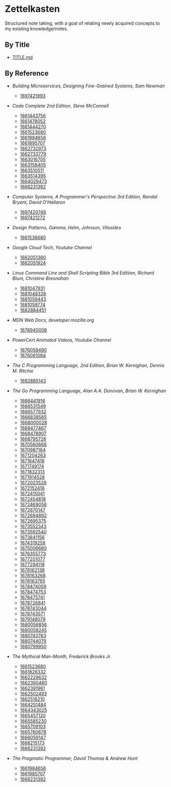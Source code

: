 # Zettelkasten

Structured note taking, with a goal of relating newly acquired concepts to my
existing knowledge/notes.

## By Title

-   [TITLE.md](TITLE.md)

## By Reference

-   _Building Microservices, Designing Fine-Grained Systems, Sam Newman_

    -   [1697421993](zettels/1697421993.md)

-   _Code Complete 2nd Edition, Steve McConnell_

    -   [1661443756](zettels/1661443756.md)
    -   [1661478052](zettels/1661478052.md)
    -   [1661444270](zettels/1661444270.md)
    -   [1661523680](zettels/1661523680.md)
    -   [1661984656](zettels/1661984656.md)
    -   [1661895707](zettels/1661895707.md)
    -   [1662732973](zettels/1662732973.md)
    -   [1662733779](zettels/1662733779.md)
    -   [1663016705](zettels/1663016705.md)
    -   [1663158405](zettels/1663158405.md)
    -   [1663510511](zettels/1663510511.md)
    -   [1663514395](zettels/1663514395.md)
    -   [1664029473](zettels/1664029473.md)
    -   [1666231392](zettels/1666231392.md)

-   _Computer Systems, A Programmer's Perspective 3rd Edition, Randal Bryant, David O'Hallaron_

    -   [1697420748](zettels/1697420748.md)
    -   [1697421272](zettels/1697421272.md)

-   _Design Patterns, Gamma, Helm, Johnson, Vlissides_

    -   [1661536680](zettels/1661536680.md)

-   _Google Cloud Tech, Youtube Channel_

    -   [1662051360](zettels/1662051360.md)
    -   [1662051924](zettels/1662051924.md)

-   _Linux Command Line and Shell Scripting Bible 3rd Editiion, Richard Blum, Christine Bresnahan_

    -   [1681047931](zettels/1681047931.md)
    -   [1681048328](zettels/1681048328.md)
    -   [1681059443](zettels/1681059443.md)
    -   [1681059774](zettels/1681059774.md)
    -   [1682884451](zettels/1682884451.md)

-   _MDN Web Docs, developer.mozilla.org_

    -   [1678940008](zettels/1678940008.md)

-   _PowerCert Animated Videos, Youtube Channel_

    -   [1676058490](zettels/1676058490.md)
    -   [1676061064](zettels/1676061064.md)

-   _The C Programming Language, 2nd Edition, Brian W. Kernighan, Dennis M. Ritchie_

    -   [1682885143](zettels/1682885143.md)

-   _The Go Programming Language, Alan A.A. Donovan, Brian W. Kernighan_

    -   [1666441916](zettels/1666441916.md)
    -   [1666531549](zettels/1666531549.md)
    -   [1666577932](zettels/1666577932.md)
    -   [1666838565](zettels/1666838565.md)
    -   [1668000028](zettels/1668000028.md)
    -   [1668477467](zettels/1668477467.md)
    -   [1668478907](zettels/1668478907.md)
    -   [1668795726](zettels/1668795726.md)
    -   [1670560668](zettels/1670560668.md)
    -   [1670987164](zettels/1670987164.md)
    -   [1671204263](zettels/1671204263.md)
    -   [1671647418](zettels/1671647418.md)
    -   [1671749174](zettels/1671749174.md)
    -   [1671832313](zettels/1671832313.md)
    -   [1671914528](zettels/1671914528.md)
    -   [1672023529](zettels/1672023529.md)
    -   [1672152416](zettels/1672152416.md)
    -   [1672415041](zettels/1672415041.md)
    -   [1672454818](zettels/1672454818.md)
    -   [1672469056](zettels/1672469056.md)
    -   [1672670147](zettels/1672670147.md)
    -   [1672694892](zettels/1672694892.md)
    -   [1672695375](zettels/1672695375.md)
    -   [1673552343](zettels/1673552343.md)
    -   [1673592540](zettels/1673592540.md)
    -   [1673841156](zettels/1673841156.md)
    -   [1674319258](zettels/1674319258.md)
    -   [1675006680](zettels/1675006680.md)
    -   [1676355773](zettels/1676355773.md)
    -   [1677201077](zettels/1677201077.md)
    -   [1677294118](zettels/1677294118.md)
    -   [1678162138](zettels/1678162138.md)
    -   [1678163268](zettels/1678163268.md)
    -   [1678163765](zettels/1678163765.md)
    -   [1678474059](zettels/1678474059.md)
    -   [1678474753](zettels/1678474753.md)
    -   [1678475741](zettels/1678475741.md)
    -   [1678726841](zettels/1678726841.md)
    -   [1678743044](zettels/1678743044.md)
    -   [1678743571](zettels/1678743571.md)
    -   [1679148079](zettels/1679148079.md)
    -   [1680056856](zettels/1680056856.md)
    -   [1680058245](zettels/1680058245.md)
    -   [1680743763](zettels/1680743763.md)
    -   [1680744079](zettels/1680744079.md)
    -   [1680799950](zettels/1680799950.md)

-   _The Mythical Man-Month, Frederick Brooks Jr._

    -   [1661523680](zettels/1661523680.md)
    -   [1661826332](zettels/1661826332.md)
    -   [1662229632](zettels/1662229632.md)
    -   [1662390460](zettels/1662390460.md)
    -   [1662391961](zettels/1662391961.md)
    -   [1662502493](zettels/1662502493.md)
    -   [1662516210](zettels/1662516210.md)
    -   [1664251484](zettels/1664251484.md)
    -   [1664343025](zettels/1664343025.md)
    -   [1665457120](zettels/1665457120.md)
    -   [1665585230](zettels/1665585230.md)
    -   [1665709103](zettels/1665709103.md)
    -   [1665760678](zettels/1665760678.md)
    -   [1666059147](zettels/1666059147.md)
    -   [1666215173](zettels/1666215173.md)
    -   [1666231392](zettels/1666231392.md)

-   _The Pragmatic Programmer, David Thomas & Andrew Hunt_
    -   [1661984656](zettels/1661984656.md)
    -   [1661985707](zettels/1661985707.md)
    -   [1666231392](zettels/1666231392.md)
